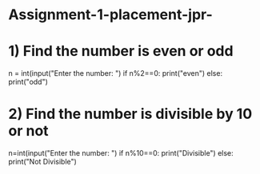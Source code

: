 # Assignment-1-placement-jpr-
# 1)  Find the number is even or odd
n = int(input("Enter the number: ") 
if n%2==0:
   print("even") 
else:
   print("odd")
   
# 2) Find the number is divisible by 10 or not
n=int(input("Enter the number: ") 
if n%10==0:
   print("Divisible")
else:
   print("Not Divisible")
